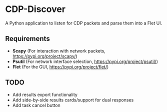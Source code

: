 # CDP-Discover

A Python application to listen for CDP packets and parse them into a Flet UI.


## Requirements

- **Scapy** (For interaction with network packets, https://pypi.org/project/scapy/)
- **Psutil** (For network interface selection, https://pypi.org/project/psutil/)
- **Flet** (For the GUI, https://pypi.org/project/flet/)


## TODO

- Add results export functionality
- Add side-by-side results cards/support for dual responses
- Add task cancel button
